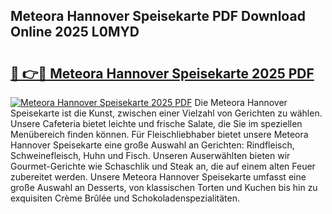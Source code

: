 ## Meteora Hannover Speisekarte PDF Download Online 2025 L0MYD

# <h2><a href="http://gcbinuz.nevu.top/?p=Meteora+Hannover+Speisekarte">🔗 👉🔴 Meteora Hannover Speisekarte 2025 PDF</a></h2>

[![Meteora Hannover Speisekarte 2025 PDF](https://i.imgur.com/dBaPXMq.png)](http://gcbinuz.nevu.top/?p=Meteora+Hannover+Speisekarte)
Die Meteora Hannover Speisekarte ist die Kunst, zwischen einer Vielzahl von Gerichten zu wählen. Unsere Cafeteria bietet leichte und frische Salate, die Sie im speziellen Menübereich finden können. Für Fleischliebhaber bietet unsere Meteora Hannover Speisekarte eine große Auswahl an Gerichten: Rindfleisch, Schweinefleisch, Huhn und Fisch. Unseren Auserwählten bieten wir Gourmet-Gerichte wie Schaschlik und Steak an, die auf einem alten Feuer zubereitet werden. Unsere Meteora Hannover Speisekarte umfasst eine große Auswahl an Desserts, von klassischen Torten und Kuchen bis hin zu exquisiten Crème Brûlée und Schokoladenspezialitäten.
